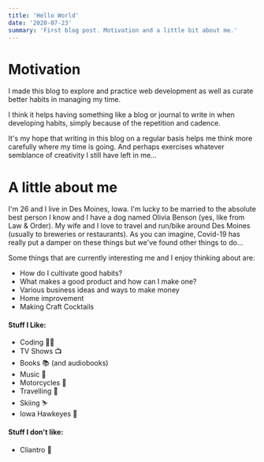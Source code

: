 ```yaml
---
title: 'Hello World'  
date: '2020-07-23'  
summary: 'First blog post. Motivation and a little bit about me.'
---
```


# Motivation  
I made this blog to explore and practice web development as well as curate better habits in managing my time. 

I think it helps having something like a blog or journal to write in when developing habits, simply because of the repetition and cadence. 

It's my hope that writing in this blog on a regular basis helps me think more carefully where my time is going. And perhaps exercises whatever semblance of creativity I still have left in me...

# A little about me  
I'm 26 and I live in Des Moines, Iowa. I'm lucky to be married to the absolute best person I know and I have a dog named Olivia Benson (yes, like from Law & Order). My wife and I love to travel and run/bike around Des Moines (usually to breweries or restaurants). As you can imagine, Covid-19 has really put a damper on these things but we've found other things to do...

Some things that are currently interesting me and I enjoy thinking about are: 

- How do I cultivate good habits?
- What makes a good product and how can I make one?
- Various business ideas and ways to make money
- Home improvement
- Making Craft Cocktails

#### Stuff I Like:
- Coding 👨‍💻
- TV Shows 📺 
- Books 📚 (and audiobooks)
- Music 🎷
- Motorcycles 🛵
- Travelling 🧳
- Skiing ⛷ 
- Iowa Hawkeyes 🦅

#### Stuff I don't like:
- Cliantro 🤮


